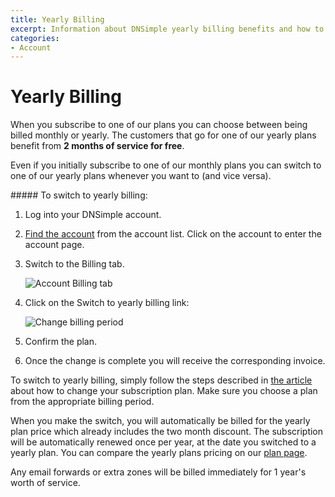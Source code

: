 ```yaml
---
title: Yearly Billing
excerpt: Information about DNSimple yearly billing benefits and how to activate it.
categories:
- Account
---
```


# Yearly Billing

When you subscribe to one of our plans you can choose between being billed monthly or yearly. The customers that go for one of our yearly plans benefit from **2 months of service for free**.

Even if you initially subscribe to one of our monthly plans you can switch to one of our yearly plans whenever you want to (and vice versa).


<div class="section-steps" markdown="1">
##### To switch to yearly billing:

1. Log into your DNSimple account.
1. [Find the account](https://dnsimple.com/user) from the account list. Click on the account to enter the account page.
1. Switch to the <label>Billing</label> tab.

    ![Account Billing tab](/files/account-billing-tab.png)

1. Click on the <label>Switch to yearly billing</label> link:

    ![Change billing period](/files/account-switch-billing-period-yearly.png)

1. Confirm the plan.

1. Once the change is complete you will receive the corresponding invoice.
</div>

To switch to yearly billing, simply follow the steps described in [the article](/articles/changing-plans) about how to change your subscription plan. Make sure you choose a plan from the appropriate billing period.

When you make the switch, you will automatically be billed for the yearly plan price which already includes the two month discount. The subscription will be automatically renewed once per year, at the date you switched to a yearly plan. You can compare the yearly plans pricing on our [plan page](https://dnsimple.com/pricing).

<note>
Any email forwards or extra zones will be billed immediately for 1 year's worth of service.
</note>
